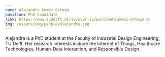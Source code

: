 ```yaml
---
name: Alejandra Gomez Ortega
position: PhD Candidate
link: https://www.tudelft.nl/io/over-io/personen/gomez-ortega-a/
img: /assets/img/people/alejandra.jpg
---
```


Alejandra is a PhD student at the Faculty of Industrial Design Engineering, TU Delft. Her research interests include the Internet of Things, Healthcare Technologies, Human-Data Interaction, and Responsible Design.
